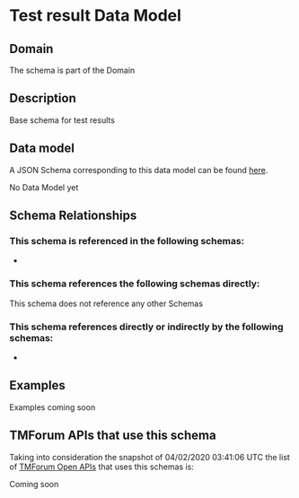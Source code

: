 # Test result Data Model

## Domain

The  schema is part of the  Domain

## Description

Base schema for test results

## Data model

A JSON Schema corresponding to this data model can be found
[here](https://github.com/tmforum-rand/schemas/blob/candidates/Common/TestResult.schema.json).

No Data Model yet

## Schema Relationships

### This schema is referenced in the following schemas:

-

### This schema references the following schemas directly:

This schema does not reference any other Schemas

### This schema references directly or indirectly by the following schemas:

-



## Examples

Examples coming soon

## TMForum APIs that use this schema

Taking into consideration the snapshot of 04/02/2020 03:41:06 UTC the list of [TMForum Open APIs](https://www.tmforum.org/open-apis/) that uses this schemas is:

Coming soon